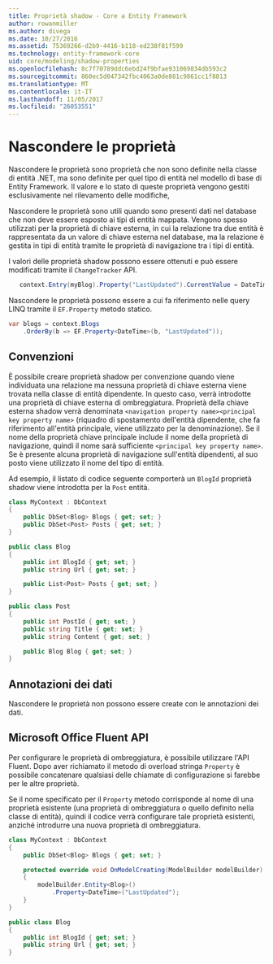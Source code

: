 ```yaml
---
title: Proprietà shadow - Core a Entity Framework
author: rowanmiller
ms.author: divega
ms.date: 10/27/2016
ms.assetid: 75369266-d2b9-4416-b118-ed238f81f599
ms.technology: entity-framework-core
uid: core/modeling/shadow-properties
ms.openlocfilehash: 8c7f70789ddc6ebd24f9bfae931069834db593c2
ms.sourcegitcommit: 860ec5d047342fbc4063a0de881c9861cc1f8813
ms.translationtype: MT
ms.contentlocale: it-IT
ms.lasthandoff: 11/05/2017
ms.locfileid: "26053551"
---
```

# <a name="shadow-properties"></a>Nascondere le proprietà

Nascondere le proprietà sono proprietà che non sono definite nella classe di entità .NET, ma sono definite per quel tipo di entità nel modello di base di Entity Framework. Il valore e lo stato di queste proprietà vengono gestiti esclusivamente nel rilevamento delle modifiche,

Nascondere le proprietà sono utili quando sono presenti dati nel database che non deve essere esposto ai tipi di entità mappata. Vengono spesso utilizzati per la proprietà di chiave esterna, in cui la relazione tra due entità è rappresentata da un valore di chiave esterna nel database, ma la relazione è gestita in tipi di entità tramite le proprietà di navigazione tra i tipi di entità.

I valori delle proprietà shadow possono essere ottenuti e può essere modificati tramite il `ChangeTracker` API.

``` csharp
   context.Entry(myBlog).Property("LastUpdated").CurrentValue = DateTime.Now;
```

Nascondere le proprietà possono essere a cui fa riferimento nelle query LINQ tramite il `EF.Property` metodo statico.

``` csharp
var blogs = context.Blogs
    .OrderBy(b => EF.Property<DateTime>(b, "LastUpdated"));
```

## <a name="conventions"></a>Convenzioni

È possibile creare proprietà shadow per convenzione quando viene individuata una relazione ma nessuna proprietà di chiave esterna viene trovata nella classe di entità dipendente. In questo caso, verrà introdotte una proprietà di chiave esterna di ombreggiatura. Proprietà della chiave esterna shadow verrà denominata `<navigation property name><principal key property name>` (riquadro di spostamento dell'entità dipendente, che fa riferimento all'entità principale, viene utilizzato per la denominazione). Se il nome della proprietà chiave principale include il nome della proprietà di navigazione, quindi il nome sarà sufficiente `<principal key property name>`. Se è presente alcuna proprietà di navigazione sull'entità dipendenti, al suo posto viene utilizzato il nome del tipo di entità.

Ad esempio, il listato di codice seguente comporterà un `BlogId` proprietà shadow viene introdotta per la `Post` entità.

<!-- [!code-csharp[Main](samples/core/Modeling/Conventions/Samples/ShadowForeignKey.cs)] -->
``` csharp
class MyContext : DbContext
{
    public DbSet<Blog> Blogs { get; set; }
    public DbSet<Post> Posts { get; set; }
}

public class Blog
{
    public int BlogId { get; set; }
    public string Url { get; set; }

    public List<Post> Posts { get; set; }
}

public class Post
{
    public int PostId { get; set; }
    public string Title { get; set; }
    public string Content { get; set; }

    public Blog Blog { get; set; }
}
```

## <a name="data-annotations"></a>Annotazioni dei dati

Nascondere le proprietà non possono essere create con le annotazioni dei dati.

## <a name="fluent-api"></a>Microsoft Office Fluent API

Per configurare le proprietà di ombreggiatura, è possibile utilizzare l'API Fluent. Dopo aver richiamato il metodo di overload stringa `Property` è possibile concatenare qualsiasi delle chiamate di configurazione si farebbe per le altre proprietà.

Se il nome specificato per il `Property` metodo corrisponde al nome di una proprietà esistente (una proprietà di ombreggiatura o quello definito nella classe di entità), quindi il codice verrà configurare tale proprietà esistenti, anziché introdurre una nuova proprietà di ombreggiatura.

<!-- [!code-csharp[Main](samples/core/Modeling/FluentAPI/Samples/ShadowProperty.cs?highlight=7,8)] -->
``` csharp
class MyContext : DbContext
{
    public DbSet<Blog> Blogs { get; set; }

    protected override void OnModelCreating(ModelBuilder modelBuilder)
    {
        modelBuilder.Entity<Blog>()
            .Property<DateTime>("LastUpdated");
    }
}

public class Blog
{
    public int BlogId { get; set; }
    public string Url { get; set; }
}
```
